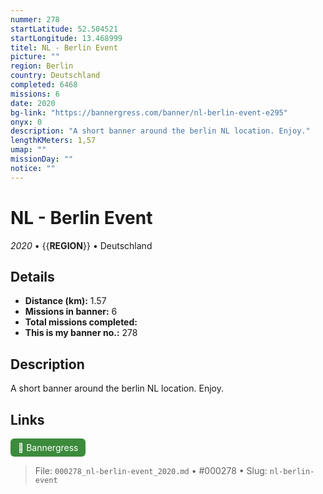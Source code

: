 ```yaml
---
nummer: 278
startLatitude: 52.504521
startLongitude: 13.468999
titel: NL - Berlin Event
picture: ""
region: Berlin
country: Deutschland
completed: 6468
missions: 6
date: 2020
bg-link: "https://bannergress.com/banner/nl-berlin-event-e295"
onyx: 0
description: "A short banner around the berlin NL location. Enjoy."
lengthKMeters: 1,57
umap: ""
missionDay: ""
notice: ""
---
```

# NL - Berlin Event

*2020* • {{__REGION__}} • Deutschland





## Details
- **Distance (km):** 1.57
- **Missions in banner:** 6
- **Total missions completed:** 
- **This is my banner no.:** 278



## Description
A short banner around the berlin NL location. Enjoy.



## Links
<a href="https://bannergress.com/banner/nl-berlin-event-e295" target="_blank" style="display:inline-block;margin-right:8px;padding:6px 12px;background:#3c8b3c;color:#fff;text-decoration:none;border-radius:6px;">🔗 Bannergress</a>



> File: `000278_nl-berlin-event_2020.md` • #000278 • Slug: `nl-berlin-event`
